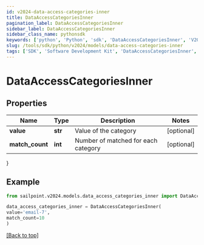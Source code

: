 ```yaml
---
id: v2024-data-access-categories-inner
title: DataAccessCategoriesInner
pagination_label: DataAccessCategoriesInner
sidebar_label: DataAccessCategoriesInner
sidebar_class_name: pythonsdk
keywords: ['python', 'Python', 'sdk', 'DataAccessCategoriesInner', 'V2024DataAccessCategoriesInner'] 
slug: /tools/sdk/python/v2024/models/data-access-categories-inner
tags: ['SDK', 'Software Development Kit', 'DataAccessCategoriesInner', 'V2024DataAccessCategoriesInner']
---
```


# DataAccessCategoriesInner


## Properties

Name | Type | Description | Notes
------------ | ------------- | ------------- | -------------
**value** | **str** | Value of the category | [optional] 
**match_count** | **int** | Number of matched for each category | [optional] 
}

## Example

```python
from sailpoint.v2024.models.data_access_categories_inner import DataAccessCategoriesInner

data_access_categories_inner = DataAccessCategoriesInner(
value='email-7',
match_count=10
)

```
[[Back to top]](#) 

